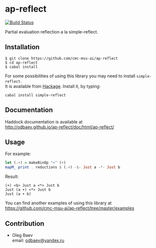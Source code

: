# ap-reflect

[![Build Status](https://travis-ci.org/cmc-msu-ai/ap-reflect.svg)](https://travis-ci.org/cmc-msu-ai/ap-reflect)

Partial evaluation reflection a la simple-reflect.

## Installation

    $ git clone https://github.com/cmc-msu-ai/ap-reflect
    $ cd ap-reflect
    $ cabal install

For some possibilities of using this library 
you may need to install `simple-reflect`.  
It is available from
[Hackage](http://hackage.haskell.org/package/simple-reflect).
Install it, by typing:

    cabal install simple-reflect

## Documentation

Haddock documentation is available at  
http://odbaev.github.io/ap-reflect/doc/html/ap-reflect/

## Usage

For example:

```haskell
let (.+) = makeBinOp "+" (+)
mapM_ print . reductions $ (.+) -$- Just a -*- Just b
```

Result:

    (+) <$> Just a <*> Just b
    Just (a +) <*> Just b
    Just (a + b)

You can find another examples of using this library at  
https://github.com/cmc-msu-ai/ap-reflect/tree/master/examples

## Contribution

* Oleg Baev  
email: odbaev@yandex.ru